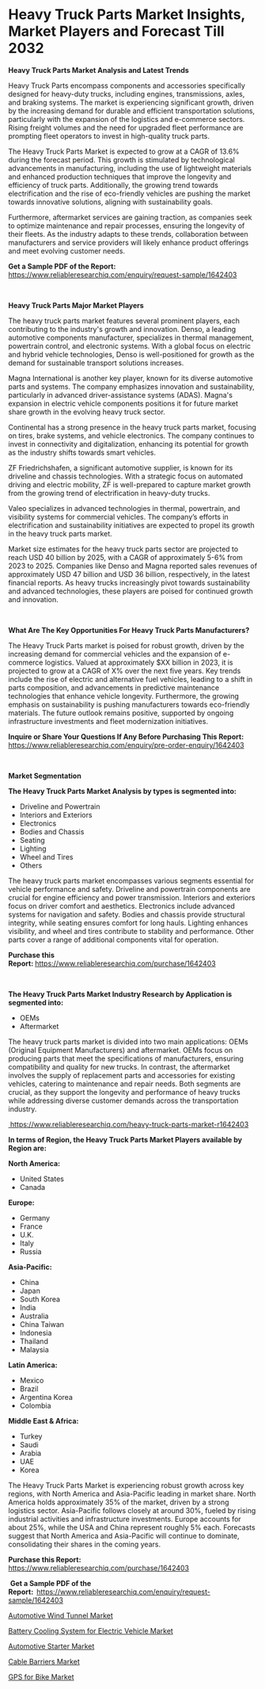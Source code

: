 <p><h1>Heavy Truck Parts Market Insights, Market Players and Forecast Till 2032</h1></p><p><strong>Heavy Truck Parts Market Analysis and Latest Trends</strong></p>
<p><p>Heavy Truck Parts encompass components and accessories specifically designed for heavy-duty trucks, including engines, transmissions, axles, and braking systems. The market is experiencing significant growth, driven by the increasing demand for durable and efficient transportation solutions, particularly with the expansion of the logistics and e-commerce sectors. Rising freight volumes and the need for upgraded fleet performance are prompting fleet operators to invest in high-quality truck parts.</p><p>The Heavy Truck Parts Market is expected to grow at a CAGR of 13.6% during the forecast period. This growth is stimulated by technological advancements in manufacturing, including the use of lightweight materials and enhanced production techniques that improve the longevity and efficiency of truck parts. Additionally, the growing trend towards electrification and the rise of eco-friendly vehicles are pushing the market towards innovative solutions, aligning with sustainability goals.</p><p>Furthermore, aftermarket services are gaining traction, as companies seek to optimize maintenance and repair processes, ensuring the longevity of their fleets. As the industry adapts to these trends, collaboration between manufacturers and service providers will likely enhance product offerings and meet evolving customer needs.</p></p>
<p><strong>Get a Sample PDF of the Report:&nbsp;</strong> <a href="https://www.reliableresearchiq.com/enquiry/request-sample/1642403?utm_campaign=973&utm_medium=2&utm_source=Github&utm_content=ia&utm_term=30032025&utm_id=heavy-truck-parts">https://www.reliableresearchiq.com/enquiry/request-sample/1642403</a></p>
<p>&nbsp;</p>
<p><strong>Heavy Truck Parts Major Market Players</strong></p>
<p><p>The heavy truck parts market features several prominent players, each contributing to the industry's growth and innovation. Denso, a leading automotive components manufacturer, specializes in thermal management, powertrain control, and electronic systems. With a global focus on electric and hybrid vehicle technologies, Denso is well-positioned for growth as the demand for sustainable transport solutions increases.</p><p>Magna International is another key player, known for its diverse automotive parts and systems. The company emphasizes innovation and sustainability, particularly in advanced driver-assistance systems (ADAS). Magna's expansion in electric vehicle components positions it for future market share growth in the evolving heavy truck sector.</p><p>Continental has a strong presence in the heavy truck parts market, focusing on tires, brake systems, and vehicle electronics. The company continues to invest in connectivity and digitalization, enhancing its potential for growth as the industry shifts towards smart vehicles.</p><p>ZF Friedrichshafen, a significant automotive supplier, is known for its driveline and chassis technologies. With a strategic focus on automated driving and electric mobility, ZF is well-prepared to capture market growth from the growing trend of electrification in heavy-duty trucks.</p><p>Valeo specializes in advanced technologies in thermal, powertrain, and visibility systems for commercial vehicles. The company’s efforts in electrification and sustainability initiatives are expected to propel its growth in the heavy truck parts market.</p><p>Market size estimates for the heavy truck parts sector are projected to reach USD 40 billion by 2025, with a CAGR of approximately 5-6% from 2023 to 2025. Companies like Denso and Magna reported sales revenues of approximately USD 47 billion and USD 36 billion, respectively, in the latest financial reports. As heavy trucks increasingly pivot towards sustainability and advanced technologies, these players are poised for continued growth and innovation.</p></p>
<p>&nbsp;</p>
<p><strong>What Are The Key Opportunities For Heavy Truck Parts Manufacturers?</strong></p>
<p><p>The Heavy Truck Parts market is poised for robust growth, driven by the increasing demand for commercial vehicles and the expansion of e-commerce logistics. Valued at approximately $XX billion in 2023, it is projected to grow at a CAGR of X% over the next five years. Key trends include the rise of electric and alternative fuel vehicles, leading to a shift in parts composition, and advancements in predictive maintenance technologies that enhance vehicle longevity. Furthermore, the growing emphasis on sustainability is pushing manufacturers towards eco-friendly materials. The future outlook remains positive, supported by ongoing infrastructure investments and fleet modernization initiatives.</p></p>
<p><strong>Inquire or Share Your Questions If Any Before Purchasing This Report:</strong> <a href="https://www.reliableresearchiq.com/enquiry/pre-order-enquiry/1642403?utm_campaign=973&utm_medium=2&utm_source=Github&utm_content=ia&utm_term=30032025&utm_id=heavy-truck-parts">https://www.reliableresearchiq.com/enquiry/pre-order-enquiry/1642403</a></p>
<p>&nbsp;</p>
<p><strong>Market Segmentation</strong></p>
<p><strong>The Heavy Truck Parts Market Analysis by types is segmented into:</strong></p>
<p><ul><li>Driveline and Powertrain</li><li>Interiors and Exteriors</li><li>Electronics</li><li>Bodies and Chassis</li><li>Seating</li><li>Lighting</li><li>Wheel and Tires</li><li>Others</li></ul></p>
<p><p>The heavy truck parts market encompasses various segments essential for vehicle performance and safety. Driveline and powertrain components are crucial for engine efficiency and power transmission. Interiors and exteriors focus on driver comfort and aesthetics. Electronics include advanced systems for navigation and safety. Bodies and chassis provide structural integrity, while seating ensures comfort for long hauls. Lighting enhances visibility, and wheel and tires contribute to stability and performance. Other parts cover a range of additional components vital for operation.</p></p>
<p><strong>Purchase this Report:&nbsp;</strong><a href="https://www.reliableresearchiq.com/purchase/1642403?utm_campaign=973&utm_medium=2&utm_source=Github&utm_content=ia&utm_term=30032025&utm_id=heavy-truck-parts">https://www.reliableresearchiq.com/purchase/1642403</a></p>
<p>&nbsp;</p>
<p><strong>The Heavy Truck Parts Market Industry Research by Application is segmented into:</strong></p>
<p><ul><li>OEMs</li><li>Aftermarket</li></ul></p>
<p><p>The heavy truck parts market is divided into two main applications: OEMs (Original Equipment Manufacturers) and aftermarket. OEMs focus on producing parts that meet the specifications of manufacturers, ensuring compatibility and quality for new trucks. In contrast, the aftermarket involves the supply of replacement parts and accessories for existing vehicles, catering to maintenance and repair needs. Both segments are crucial, as they support the longevity and performance of heavy trucks while addressing diverse customer demands across the transportation industry.</p></p>
<p><a href="https://www.reliableresearchiq.com/heavy-truck-parts-market-r1642403?utm_campaign=973&utm_medium=2&utm_source=Github&utm_content=ia&utm_term=30032025&utm_id=heavy-truck-parts">&nbsp;https://www.reliableresearchiq.com/heavy-truck-parts-market-r1642403</a></p>
<p><strong>In terms of Region, the Heavy Truck Parts Market Players available by Region are:</strong></p>
<p>
    <p> <strong> North America: </strong>
        <ul>
            <li>United States</li>
            <li>Canada</li>
        </ul>
        </p> 
    <p> <strong> Europe: </strong>
        <ul>
            <li>Germany</li>
            <li>France</li>
            <li>U.K.</li>
            <li>Italy</li>
            <li>Russia</li>
        </ul>
        </p> 
    <p> <strong> Asia-Pacific: </strong>
        <ul>
            <li>China</li>
            <li>Japan</li>
            <li>South Korea</li>
            <li>India</li>
            <li>Australia</li>
            <li>China Taiwan</li>
            <li>Indonesia</li>
            <li>Thailand</li>
            <li>Malaysia</li>
        </ul>
        </p> 
    <p> <strong> Latin America: </strong>
        <ul>
            <li>Mexico</li>
            <li>Brazil</li>
            <li>Argentina Korea</li>
            <li>Colombia</li>
        </ul>
        </p> 
    <p> <strong> Middle East & Africa: </strong>
        <ul>
            <li>Turkey</li>
            <li>Saudi</li>
            <li>Arabia</li>
            <li>UAE</li>
            <li>Korea</li>
        </ul>
    </p>
    </p>
<p><p>The Heavy Truck Parts Market is experiencing robust growth across key regions, with North America and Asia-Pacific leading in market share. North America holds approximately 35% of the market, driven by a strong logistics sector. Asia-Pacific follows closely at around 30%, fueled by rising industrial activities and infrastructure investments. Europe accounts for about 25%, while the USA and China represent roughly 5% each. Forecasts suggest that North America and Asia-Pacific will continue to dominate, consolidating their shares in the coming years.</p></p>
<p><strong>Purchase this Report: </strong><a href="https://www.reliableresearchiq.com/purchase/1642403?utm_campaign=973&utm_medium=2&utm_source=Github&utm_content=ia&utm_term=30032025&utm_id=heavy-truck-parts">https://www.reliableresearchiq.com/purchase/1642403</a></p>
<p>&nbsp;<strong>Get a Sample PDF of the Report:&nbsp;&nbsp;</strong><a href="https://www.reliableresearchiq.com/enquiry/request-sample/1642403?utm_campaign=973&utm_medium=2&utm_source=Github&utm_content=ia&utm_term=30032025&utm_id=heavy-truck-parts">https://www.reliableresearchiq.com/enquiry/request-sample/1642403</a></p>
<p><strong></strong></p>
<p><p><a href="https://github.com/aslinalirey9/Market-Research-Report-List-1/blob/main/automotive-wind-tunnel-market.md?utm_campaign=973&utm_medium=2&utm_source=Github&utm_content=ia&utm_term=30032025&utm_id=heavy-truck-parts">Automotive Wind Tunnel Market</a></p><p><a href="https://github.com/kaidaloeckf7/Market-Research-Report-List-1/blob/main/battery-cooling-system-for-electric-vehicle-market.md?utm_campaign=973&utm_medium=2&utm_source=Github&utm_content=ia&utm_term=30032025&utm_id=heavy-truck-parts">Battery Cooling System for Electric Vehicle Market</a></p><p><a href="https://github.com/ocambdidarhz/Market-Research-Report-List-1/blob/main/automotive-starter-market.md?utm_campaign=973&utm_medium=2&utm_source=Github&utm_content=ia&utm_term=30032025&utm_id=heavy-truck-parts">Automotive Starter Market</a></p><p><a href="https://github.com/theyasnare5w/Market-Research-Report-List-1/blob/main/cable-barriers-market.md?utm_campaign=973&utm_medium=2&utm_source=Github&utm_content=ia&utm_term=30032025&utm_id=heavy-truck-parts">Cable Barriers Market</a></p><p><a href="https://github.com/arifasabeygb/Market-Research-Report-List-1/blob/main/gps-for-bike-market.md?utm_campaign=973&utm_medium=2&utm_source=Github&utm_content=ia&utm_term=30032025&utm_id=heavy-truck-parts">GPS for Bike Market</a></p></p>